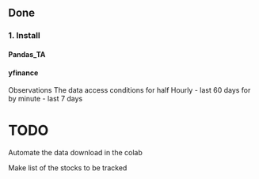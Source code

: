 ## Done
<h3>1. Install</h3> 
<h4> Pandas_TA</h4>
<h4> yfinance</h4>


Observations
 The data access conditions
    for half Hourly - last 60 days
    for by minute - last 7 days 

# TODO

Automate the data download in the colab 

Make list of the stocks to be tracked 




